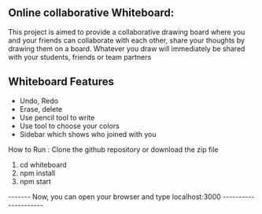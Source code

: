 ## Online collaborative Whiteboard:

This project is aimed to provide a collaborative drawing board where you and your friends can collaborate with each other, share your thoughts by drawing them on a board.
Whatever you draw will immediately be shared with your students, friends or team partners

## Whiteboard Features

- Undo, Redo
- Erase, delete
- Use pencil tool to write
- Use tool to choose your colors
- Sidebar which shows who joined with you

How to Run :
Clone the github repository or download the zip file

1. cd whiteboard
2. npm install
3. npm start

------- Now, you can open your browser and type localhost:3000 ---------------------
